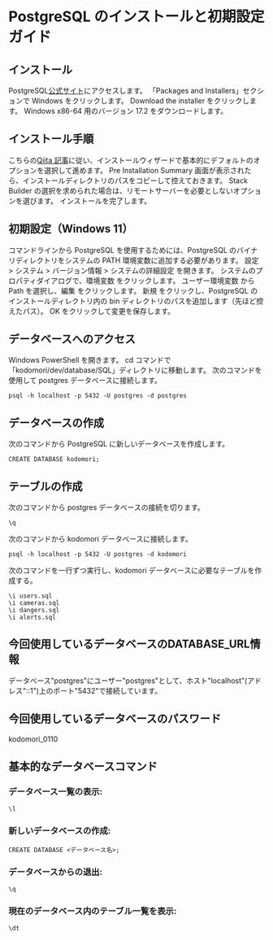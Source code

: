 # PostgreSQL のインストールと初期設定ガイド

## インストール

PostgreSQL[公式サイト](https://www.postgresql.org/download/)にアクセスします。
「Packages and Installers」セクションで Windows をクリックします。
Download the installer をクリックします。
Windows x86-64 用のバージョン 17.2 をダウンロードします。

## インストール手順

こちらの[Qiita 記事](https://qiita.com/waokitsune/items/3a27b7d0ca75bc06b7c0)に従い、インストールウィザードで基本的にデフォルトのオプションを選択して進めます。
Pre Installation Summary 画面が表示されたら、インストールディレクトリのパスをコピーして控えておきます。
Stack Builder の選択を求められた場合は、リモートサーバーを必要としないオプションを選びます。
インストールを完了します。

## 初期設定（Windows 11）

コマンドラインから PostgreSQL を使用するためには、PostgreSQL のバイナリディレクトリをシステムの PATH 環境変数に追加する必要があります。
設定 > システム > バージョン情報 > システムの詳細設定 を開きます。
システムのプロパティダイアログで、環境変数 をクリックします。
ユーザー環境変数 から Path を選択し、編集 をクリックします。
新規 をクリックし、PostgreSQL のインストールディレクトリ内の bin ディレクトリのパスを追加します（先ほど控えたパス）。
OK をクリックして変更を保存します。

## データベースへのアクセス

Windows PowerShell を開きます。
cd コマンドで「kodomori/dev/database/SQL」ディレクトリに移動します。
次のコマンドを使用して postgres データベースに接続します。

```
psql -h localhost -p 5432 -U postgres -d postgres
```

## データベースの作成

次のコマンドから PostgreSQL に新しいデータベースを作成します。

```
CREATE DATABASE kodomori;
```

## テーブルの作成

次のコマンドから postgres データベースの接続を切ります。

```
\q
```

次のコマンドから kodomori データベースに接続します。

```
psql -h localhost -p 5432 -U postgres -d kodomori
```

次のコマンドを一行ずつ実行し、kodomori データベースに必要なテーブルを作成する。

```
\i users.sql
\i cameras.sql
\i dangers.sql
\i alerts.sql
```

## 今回使用しているデータベースのDATABASE_URL情報
データベース"postgres"にユーザー"postgres"として、ホスト"localhost"(アドレス"::1")上のポート"5432"で接続しています。

## 今回使用しているデータベースのパスワード
kodomori_0110

## 基本的なデータベースコマンド

### データベース一覧の表示:

```
\l
```

### 新しいデータベースの作成:

```
CREATE DATABASE <データベース名>;
```

### データベースからの退出:

```
\q
```

### 現在のデータベース内のテーブル一覧を表示:

```
\dt
```
